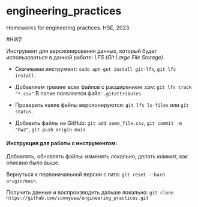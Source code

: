 # engineering_practices
Homeworks for engineering practices. HSE, 2023.

#HW2

Инструмент для версионирования данных, который будет использоваться в данной работе: *LFS (Git Large File Storage)*

- Скачиваем инструмент: 
`sudo apt-get install git-lfs`, `git lfs install`.

- Добавляем трекинг всех файлов с расширением .csv: `git lfs track "*.csv"`
    В папке появляется файл: `.gitattributes` 

- Проверить какие файлы версионируются: `git lfs ls-files` или `git status`.

- Добавить файлы на GitHub: `git add some_file.csv`, `git commit -m "hw2"`, `git push origin main`
  
#### Инструкция для работы с инструментом:

Добавлять, обновлять файлы: изменять локально, делать коммит, как описано было выше. 

Вернуться к первоначальной версии с гита: `git reset --hard origin/main`.

Получить данные и воспроизводить дальше локально: `git clone https://github.com/sunnysea/engineering_practices.git`


